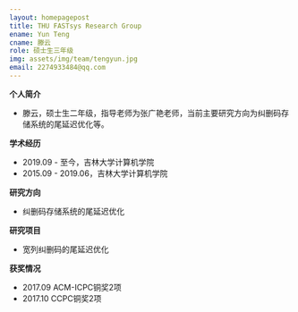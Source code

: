 ```yaml
---
layout: homepagepost
title: THU FASTsys Research Group
ename: Yun Teng
cname: 滕云
role: 硕士生三年级
img: assets/img/team/tengyun.jpg
email: 2274933484@qq.com
---
```

**个人简介**
* 滕云，硕士生二年级，指导老师为张广艳老师，当前主要研究方向为纠删码存储系统的尾延迟优化等。

**学术经历**
* 2019.09 - 至今，吉林大学计算机学院
* 2015.09 - 2019.06，吉林大学计算机学院

**研究方向**
* 纠删码存储系统的尾延迟优化


**研究项目**
* 宽列纠删码的尾延迟优化


**获奖情况**
* 2017.09 ACM-ICPC铜奖2项
* 2017.10 CCPC铜奖2项
